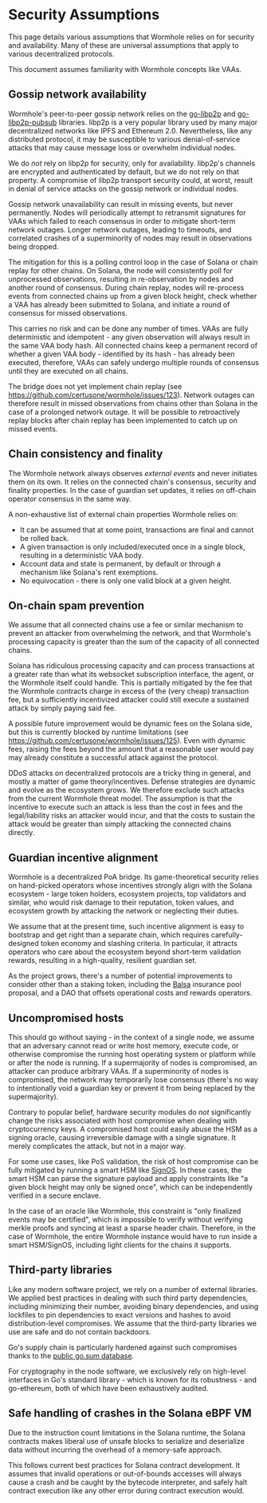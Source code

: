 # Security Assumptions

This page details various assumptions that Wormhole relies on for security and availability. Many of these are
universal assumptions that apply to various decentralized protocols.

This document assumes familiarity with Wormhole concepts like VAAs.

## Gossip network availability

Wormhole's peer-to-peer gossip network relies on the [go-libp2p](https://github.com/libp2p/go-libp2p) and
[go-libp2p-pubsub](https://github.com/libp2p/go-libp2p-pubsub) libraries. libp2p is a very popular library used by many
major decentralized networks like IPFS and Ethereum 2.0. Nevertheless, like any distributed protocol, it may be
susceptible to various denial-of-service attacks that may cause message loss or overwhelm individual nodes.

We do _not_ rely on libp2p for security, only for availability. libp2p's channels are encrypted and authenticated by
default, but we do not rely on that property. A compromise of libp2p transport security could, at worst, result in
denial of service attacks on the gossip network or individual nodes.

Gossip network unavailability can result in missing events, but never permanently. Nodes will periodically
attempt to retransmit signatures for VAAs which failed to reach consensus in order to mitigate short-term
network outages. Longer network outages, leading to timeouts, and correlated crashes of a superminority of
nodes may result in observations being dropped.

The mitigation for this is a polling control loop in the case of Solana or chain replay for other chains. On Solana, the
node will consistently poll for unprocessed observations, resulting in re-observation by nodes and another round of
consensus. During chain replay, nodes will re-process events from connected chains up from a given block height, check
whether a VAA has already been submitted to Solana, and initiate a round of consensus for missed observations.
 
This carries no risk and can be done any number of times. VAAs are fully deterministic and idempotent - any
given observation will always result in the same VAA body hash. All connected chains keep a permanent record
of whether a given VAA body - identified by its hash - has already been executed, therefore, VAAs can safely
undergo multiple rounds of consensus until they are executed on all chains.

The bridge does not yet implement chain replay (see https://github.com/certusone/wormhole/issues/123). Network outages
can therefore result in missed observations from chains other than Solana in the case of a prolonged network outage. It
will be possible to retroactively replay blocks after chain replay has been implemented to catch up on missed events.

## Chain consistency and finality

The Wormhole network always observes _external events_ and never initiates them on its own. It relies on the connected
chain's consensus, security and finality properties. In the case of guardian set updates, it relies on off-chain
operator consensus in the same way.

A non-exhaustive list of external chain properties Wormhole relies on:

- It can be assumed that at some point, transactions are final and cannot be rolled back.
- A given transaction is only included/executed once in a single block, resulting in a deterministic VAA body.
- Account data and state is permanent, by default or through a mechanism like Solana's rent exemptions.
- No equivocation - there is only one valid block at a given height.

## On-chain spam prevention

We assume that all connected chains use a fee or similar mechanism to prevent an attacker from overwhelming the network,
and that Wormhole's processing capacity is greater than the sum of the capacity of all connected chains.

Solana has ridiculous processing capacity and can process transactions at a greater rate than what its websocket
subscription interface, the agent, or the Wormhole itself could handle. This is partially mitigated by the fee that the
Wormhole contracts charge in excess of the (very cheap) transaction fee, but a sufficiently incentivized attacker could
still execute a sustained attack by simply paying said fee.

A possible future improvement would be dynamic fees on the Solana side, but this is currently blocked by runtime
limitations (see https://github.com/certusone/wormhole/issues/125). Even with dynamic fees, raising the fees beyond the
amount that a reasonable user would pay may already constitute a successful attack against the protocol.

DDoS attacks on decentralized protocols are a tricky thing in general, and mostly a matter of game theory/incentives.
Defense strategies are dynamic and evolve as the ecosystem grows. We therefore exclude such attacks from the current
Wormhole threat model. The assumption is that the incentive to execute such an attack is less than the cost in fees and
the legal/liability risks an attacker would incur, and that the costs to sustain the attack would be greater than simply
attacking the connected chains directly.

## Guardian incentive alignment

Wormhole is a decentralized PoA bridge. Its game-theoretical security relies on hand-picked operators whose incentives
strongly align with the Solana ecosystem - large token holders, ecosystem projects, top validators and similar, who
would risk damage to their reputation, token values, and ecosystem growth by attacking the network or neglecting their
duties.

We assume that at the present time, such incentive alignment is easy to bootstrap and get right than a separate chain,
which requires carefully-designed token economy and slashing criteria. In particular, it attracts operators who care
about the ecosystem beyond short-term validation rewards, resulting in a high-quality, resilient guardian set.

As the project grows, there's a number of potential improvements to consider other than a staking token, including
the [Balsa](https://docs.google.com/document/d/1sCgxHIOrVHAqrt4NWkUJXxQvpSxq6DyZrkf4IR-R-YM/edit) insurance pool
proposal, and a DAO that offsets operational costs and rewards operators.

## Uncompromised hosts

This should go without saying - in the context of a single node, we assume that an adversary cannot read or write host
memory, execute code, or otherwise compromise the running host operating system or platform while or after the node is
running. If a supermajority of nodes is compromised, an attacker can produce arbitrary VAAs. If a superminority of nodes
is compromised, the network may temporarily lose consensus (there's no way to intentionally void a guardian key or
prevent it from being replaced by the supermajority).

Contrary to popular belief, hardware security modules do _not_ significantly change the risks associated with host
compromise when dealing with cryptocurrency keys. A compromised host could easily abuse the HSM as a signing oracle,
causing irreversible damage with a single signature. It merely complicates the attack, but not in a major way.

For some use cases, like PoS validation, the risk of host compromise can be fully mitigated by running a smart HSM like
[SignOS](https://certus.one/sign-os). In these cases, the smart HSM can parse the signature payload and apply
constraints like "a given block height may only be signed once", which can be independently verified in a secure
enclave.

In the case of an oracle like Wormhole, this constraint is "only finalized events may be certified", which is impossible
to verify without verifying merkle proofs and syncing at least a sparse header chain. Therefore, in the case of
Wormhole, the entire Wormhole instance would have to run inside a smart HSM/SignOS, including light clients for the
chains it supports.

## Third-party libraries

Like any modern software project, we rely on a number of external libraries. We applied best practices in dealing with
such third party dependencies, including minimizing their number, avoiding binary dependencies, and using lockfiles to
pin dependencies to exact versions and hashes to avoid distribution-level compromises. We assume that the third-party
libraries we use are safe and do not contain backdoors.

Go's supply chain is particularly hardened against such compromises thanks to the [public go.sum
database](https://go.googlesource.com/proposal/+/master/design/25530-sumdb.md).

For cryptography in the node software, we exclusively rely on high-level interfaces in Go's standard library - which is
known for its robustness - and go-ethereum, both of which have been exhaustively audited.

## Safe handling of crashes in the Solana eBPF VM

Due to the instruction count limitations in the Solana runtime, the Solana contracts makes liberal use of unsafe blocks
to serialize and deserialize data without incurring the overhead of a memory-safe approach.

This follows current best practices for Solana contract development. It assumes that invalid operations or out-of-bounds
accesses will always cause a crash and be caught by the bytecode interpreter, and safely halt contract execution like
any other error during contract execution would.

